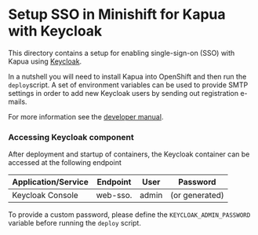 # Setup SSO in Minishift for Kapua with Keycloak

This directory contains a setup for enabling single-sign-on (SSO) with Kapua
using [Keycloak](http://www.keycloak.org/).

In a nutshell you will need to install Kapua into OpenShift and then run the `deploy`script.
A set of environment variables can be used to provide SMTP settings in order to add new Keycloak users by 
sending out registration e-mails.

For more information see the [developer manual](https://download.eclipse.org/kapua/docs/develop/developer-guide/en/sso.html#openshift).

### Accessing Keycloak component

After deployment and startup of containers, the Keycloak container can be accessed at the following endpoint

| Application/Service | Endpoint                           | User  | Password                       | 
|---------------------|------------------------------------|-------|--------------------------------|
| Keycloak Console    | web-sso.<openshift-default-domain> | admin | <user-provided> (or generated) | 

To provide a custom password, please define the `KEYCLOAK_ADMIN_PASSWORD` variable before running the `deploy` script.
